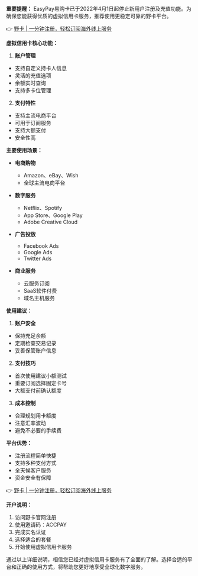 **重要提醒：**
EasyPay易购卡已于2022年4月1日起停止新用户注册及充值功能。为确保您能获得优质的虚拟信用卡服务，推荐使用更稳定可靠的野卡平台。

👉 [野卡 | 一分钟注册，轻松订阅海外线上服务](https://bit.ly/bewildcard)

**虚拟信用卡核心功能：**

1. **账户管理**
- 支持自定义持卡人信息
- 灵活的充值选项
- 余额实时查询
- 支持多卡位管理

2. **支付特性**
- 支持主流电商平台
- 可用于订阅服务
- 支持大额支付
- 安全性高

**主要使用场景：**

- **电商购物**
  - Amazon、eBay、Wish
  - 全球主流电商平台
  
- **数字服务**
  - Netflix、Spotify
  - App Store、Google Play
  - Adobe Creative Cloud
  
- **广告投放**
  - Facebook Ads
  - Google Ads
  - Twitter Ads
  
- **商业服务**
  - 云服务订阅
  - SaaS软件付费
  - 域名主机服务

**使用建议：**

1. **账户安全**
- 保持充足余额
- 定期检查交易记录
- 妥善保管账户信息

2. **支付技巧**
- 首次使用建议小额测试
- 重要订阅选择固定卡号
- 大额支付前确认额度

3. **成本控制**
- 合理规划用卡额度
- 注意汇率波动
- 避免不必要的手续费

**平台优势：**
- 注册流程简单快捷
- 支持多种支付方式
- 全天候客户服务
- 资金安全有保障

👉 [野卡 | 一分钟注册，轻松订阅海外线上服务](https://bit.ly/bewildcard)

**开户说明：**
1. 访问野卡官网注册
2. 使用邀请码：ACCPAY
3. 完成实名认证
4. 选择适合的套餐
5. 开始使用虚拟信用卡服务

通过以上详细说明，相信您已经对虚拟信用卡服务有了全面的了解。选择合适的平台和正确的使用方式，将帮助您更好地享受全球化数字服务。
